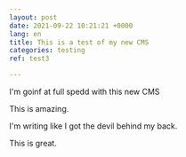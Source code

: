 ```yaml
---
layout: post
date: 2021-09-22 10:21:21 +0000
lang: en
title: This is a test of my new CMS
categories: testing
ref: test3

---
```

I'm goinf at full spedd with this new CMS 

This is amazing.  
  
  
I'm writing like I got the devil behind my back.   
  
  
This is great.
